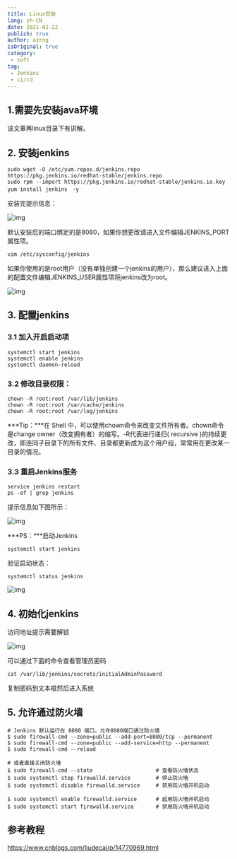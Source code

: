 ```yaml
---
title: Linux安装
lang: zh-CN
date: 2021-02-22
publish: true
author: azrng
isOriginal: true
category:
 - soft
tag:
 - Jenkins
 - ci/cd
---
```

## 1.需要先安装java环境

该文章再linux目录下有讲解。

## 2. 安装jenkins

```
sudo wget -O /etc/yum.repos.d/jenkins.repo https://pkg.jenkins.io/redhat-stable/jenkins.repo
sudo rpm --import https://pkg.jenkins.io/redhat-stable/jenkins.io.key
yum install jenkins　-y
```

 安装完提示信息：

![img](https://gitee.com/AZRNG/picture-storage/raw/master/kbms/1611112925421-2ad63960-9bdb-49dd-9298-10e696864a57.png)

默认安装后的端口绑定的是8080，如果你想更改请进入文件编辑JENKINS_PORT属性项。

```
vim /etc/sysconfig/jenkins
```

如果你使用的是root用户（没有单独创建一个jenkins的用户），那么建议进入上面的配置文件编辑JENKINS_USER属性项将jenkins改为root。

![img](https://gitee.com/AZRNG/picture-storage/raw/master/kbms/1611112925269-8df476b8-b1f3-4bc3-b389-289f9efc235c.png)

## 3. 配置jenkins

### 3.1 加入开启启动项

```
systemctl start jenkins
systemctl enable jenkins
systemctl daemon-reload
```

### 3.2 修改目录权限：

```
chown -R root:root /var/lib/jenkins
chown -R root:root /var/cache/jenkins
chown -R root:root /var/log/jenkins
```

***Tip：\***在 Shell 中，可以使用chown命令来改变文件所有者。chown命令是change owner（改变拥有者）的缩写。-R代表进行递归( recursive )的持续更改，即连同子目录下的所有文件、目录都更新成为这个用户组，常常用在更改某一目录的情况。

### 3.3 重启Jenkins服务

```
service jenkins restart
ps -ef | grep jenkins
```

提示信息如下图所示：

![img](https://gitee.com/AZRNG/picture-storage/raw/master/kbms/1611112988838-0a6cf095-8f9c-4f6e-aeb7-973927bf7883.png)

***PS：\***启动Jenkins

```
systemctl start jenkins
```

验证启动状态：

```
systemctl status jenkins
```

![img](https://gitee.com/AZRNG/picture-storage/raw/master/kbms/1611112988907-8eee8313-2387-4e5b-8cc9-b4c1546bcab4.png)

## 4. 初始化jenkins

访问地址提示需要解锁

![img](https://gitee.com/AZRNG/picture-storage/raw/master/kbms/1611113150109-908ce5c6-09ef-4d9e-bec4-54d7926e55e7.png)

可以通过下面的命令查看管理员密码

```
cat /var/lib/jenkins/secrets/initialAdminPassword
```

复制密码到文本框然后进入系统

## 5. 允许通过防火墙

```
# Jenkins 默认运行在 8080 端口，允许8080端口通过防火墙
$ sudo firewall-cmd --zone=public --add-port=8080/tcp --permanent
$ sudo firewall-cmd --zone=public --add-service=http --permanent
$ sudo firewall-cmd --reload

# 或者直接关闭防火墙
$ sudo firewall-cmd --state                    # 查看防火墙状态
$ sudo systemctl stop firewalld.service        # 停止防火墙
$ sudo systemctl disable firewalld.service     # 禁用防火墙开机启动

$ sudo systemctl enable firewalld.service      # 起用防火墙开机启动
$ sudo systemctl start firewalld.service       # 禁用防火墙开机启动
```

## 参考教程

https://www.cnblogs.com/liudecai/p/14770969.html